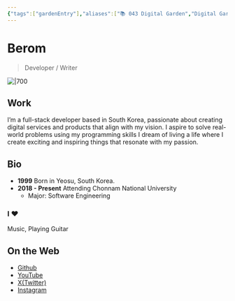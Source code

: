 ```yaml
---
{"tags":["gardenEntry"],"aliases":["📚 043 Digital Garden","Digital Garden"],"link":null,"up":null,"persona":null,"index":null,"date_created":"2023-10-21","date_modified":"2024-01-27","dg-publish":true,"dg-home":true,"dg-path":"\"Home\".md","permalink":"/home/","dgPassFrontmatter":true,"noteIcon":"1","created":"2023-12-17T14:36:40.487+09:00","updated":"2024-01-27T20:54:35.185+09:00"}
---
```


# Berom
> Developer / Writer

![|700](/img/user/Atlas/Utils/_attachments/me_guitar_2.jpeg)
## Work
I’m a full-stack developer based in South Korea, passionate about creating digital services and products that align with my vision.
I aspire to solve real-world problems using my programming skills
I dream of living a life where I create exciting and inspiring things that resonate with my passion.
## Bio
- **1999** Born in Yeosu, South Korea.
- **2018 - Present** Attending Chonnam National University
    - Major: Software Engineering
### I ♥
Music, Playing Guitar

## On the Web
- [Github](https://github.com/GoBeromsu)
- [YouTube](https://www.youtube.com/channel/UCTg7bztN6hYF39NNsVfMfwg)
- [X(Twitter)](https://twitter.com/BeromArtDev)
- [Instagram](https://www.instagram.com/hebrews_0218/)
